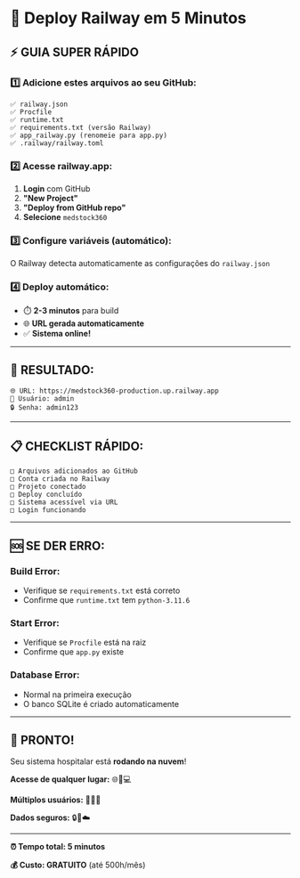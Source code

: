 # 🚀 Deploy Railway em 5 Minutos

## ⚡ **GUIA SUPER RÁPIDO**

### **1️⃣ Adicione estes arquivos ao seu GitHub:**

```
✅ railway.json
✅ Procfile  
✅ runtime.txt
✅ requirements.txt (versão Railway)
✅ app_railway.py (renomeie para app.py)
✅ .railway/railway.toml
```

### **2️⃣ Acesse railway.app:**

1. **Login** com GitHub
2. **"New Project"**
3. **"Deploy from GitHub repo"**
4. **Selecione** `medstock360`

### **3️⃣ Configure variáveis (automático):**

O Railway detecta automaticamente as configurações do `railway.json`

### **4️⃣ Deploy automático:**

- ⏱️ **2-3 minutos** para build
- 🌐 **URL gerada automaticamente**
- ✅ **Sistema online!**

---

## 🎯 **RESULTADO:**

```
🌐 URL: https://medstock360-production.up.railway.app
👤 Usuário: admin
🔒 Senha: admin123
```

---

## 📋 **CHECKLIST RÁPIDO:**

```
□ Arquivos adicionados ao GitHub
□ Conta criada no Railway  
□ Projeto conectado
□ Deploy concluído
□ Sistema acessível via URL
□ Login funcionando
```

---

## 🆘 **SE DER ERRO:**

### **Build Error:**
- Verifique se `requirements.txt` está correto
- Confirme que `runtime.txt` tem `python-3.11.6`

### **Start Error:**
- Verifique se `Procfile` está na raiz
- Confirme que `app.py` existe

### **Database Error:**
- Normal na primeira execução
- O banco SQLite é criado automaticamente

---

## 🌟 **PRONTO!**

Seu sistema hospitalar está **rodando na nuvem**!

**Acesse de qualquer lugar:** 🌐📱💻

**Múltiplos usuários:** 👥👥👥

**Dados seguros:** 🔒💾☁️

---

**⏰ Tempo total: 5 minutos**

**💰 Custo: GRATUITO** (até 500h/mês)